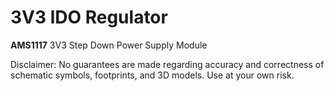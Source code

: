 # 3V3 lDO Regulator

**AMS1117** 3V3 Step Down Power Supply Module

<p>Disclaimer: No guarantees are made regarding accuracy and correctness of schematic symbols, footprints, and 3D models. Use at your own risk.</p>
